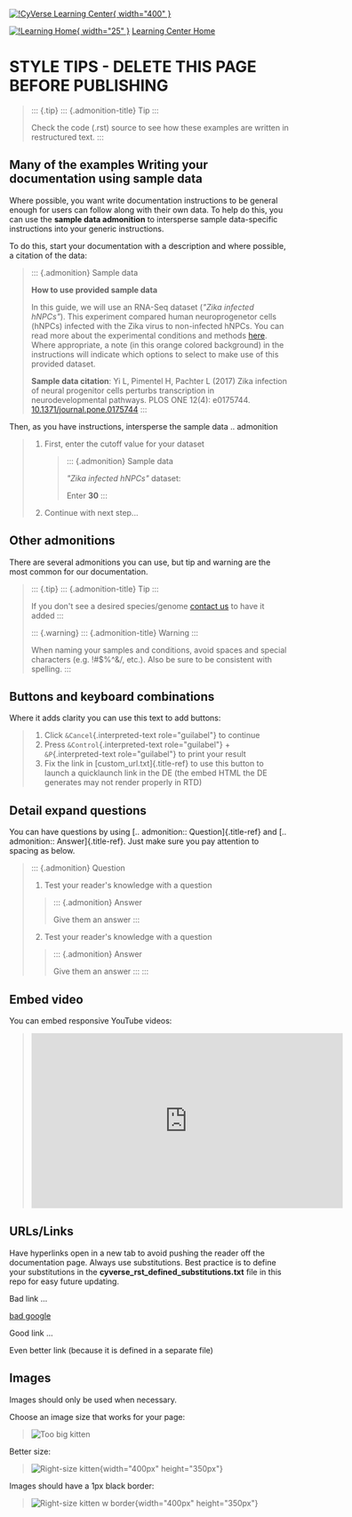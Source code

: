 [![!CyVerse Learning Center](https://github.com/tyson-swetnam/cyverse_manual_template_mkdocs/raw/main/assets/cyverse_learning.png "CyVerse Learning Center"){ width="400" }](https://learning.cyverse.org)

[![!Learning Home](https://github.com/tyson-swetnam/cyverse_manual_template_mkdocs/raw/main/assets/homeicon.png "Home"){ width="25" }](https://learning.cyverse.org) [Learning Center Home](http://learning.cyverse.org/)

STYLE TIPS - DELETE THIS PAGE BEFORE PUBLISHING
===============================================

> ::: {.tip}
> ::: {.admonition-title}
> Tip
> :::
>
> Check the code (.rst) source to see how these examples are written in
> restructured text.
> :::

Many of the examples Writing your documentation using sample data
-----------------------------------------------------------------

Where possible, you want write documentation instructions to be general
enough for users can follow along with their own data. To help do this,
you can use the **sample data admonition** to intersperse sample
data-specific instructions into your generic instructions.

To do this, start your documentation with a description and where
possible, a citation of the data:

> ::: {.admonition}
> Sample data
>
> **How to use provided sample data**
>
> In this guide, we will use an RNA-Seq dataset (*\"Zika infected
> hNPCs\"*). This experiment compared human neuroprogenetor cells
> (hNPCs) infected with the Zika virus to non-infected hNPCs. You can
> read more about the experimental conditions and methods
> [here](https://journals.plos.org/plosone/article?id=10.1371/journal.pone.0175744).
> Where appropriate, a note (in this orange colored background) in the
> instructions will indicate which options to select to make use of this
> provided dataset.
>
> **Sample data citation**: Yi L, Pimentel H, Pachter L (2017) Zika
> infection of neural progenitor cells perturbs transcription in
> neurodevelopmental pathways. PLOS ONE 12(4): e0175744.
> [10.1371/journal.pone.0175744](https://doi.org/10.1371/journal.pone.0175744)
> :::

Then, as you have instructions, intersperse the sample data ..
admonition

> 1.  First, enter the cutoff value for your dataset
>
>     > ::: {.admonition}
>     > Sample data
>     >
>     > *\"Zika infected hNPCs\"* dataset:
>     >
>     > Enter **30**
>     > :::
>
> 2.  Continue with next step\...

Other admonitions
-----------------

There are several admonitions you can use, but tip and warning are the
most common for our documentation.

> ::: {.tip}
> ::: {.admonition-title}
> Tip
> :::
>
> If you don\'t see a desired species/genome [contact
> us](https://dnasubway.cyverse.org/feedback.html) to have it added
> :::
>
> ::: {.warning}
> ::: {.admonition-title}
> Warning
> :::
>
> When naming your samples and conditions, avoid spaces and special
> characters (e.g. !\#\$%\^&/, etc.). Also be sure to be consistent with
> spelling.
> :::

Buttons and keyboard combinations
---------------------------------

Where it adds clarity you can use this text to add buttons:

> 1.  Click `&Cancel`{.interpreted-text role="guilabel"} to continue
> 2.  Press `&Control`{.interpreted-text role="guilabel"} +
>     `&P`{.interpreted-text role="guilabel"} to print your result
> 3.  Fix the link in [custom\_url.txt]{.title-ref} to use this button
>     to launch a quicklaunch link in the DE (the embed HTML the DE
>     generates may not render properly in RTD)

Detail expand questions
-----------------------

You can have questions by using [.. admonition:: Question]{.title-ref}
and [.. admonition:: Answer]{.title-ref}. Just make sure you pay
attention to spacing as below.

> ::: {.admonition}
> Question
>
> 1.  Test your reader\'s knowledge with a question
>
> > ::: {.admonition}
> > Answer
> >
> > Give them an answer
> > :::
>
> 2.  Test your reader\'s knowledge with a question
>
> > ::: {.admonition}
> > Answer
> >
> > Give them an answer
> > :::
> :::

Embed video
-----------

You can embed responsive YouTube videos:

> <div class="video-container">
> <iframe width="560" height="315" align="center"
> src="https://www.youtube.com/embed/XLBpway_jG8" frameborder="0"
> allow="accelerometer; autoplay; encrypted-media; gyroscope; picture-in-picture"
> allowfullscreen></iframe>
> </div>

URLs/Links
----------

Have hyperlinks open in a new tab to avoid pushing the reader off the
documentation page. Always use substitutions. Best practice is to define
your substitutions in the **cyverse\_rst\_defined\_substitutions.txt**
file in this repo for easy future updating.

Bad link \...

[bad google](https://www.google.com/)

Good link \...

Even better link (because it is defined in a separate file)

Images
------

Images should only be used when necessary.

Choose an image size that works for your page:

> ![Too big kitten](./img/kitten_no_border.png)

Better size:

> ![Right-size kitten](./img/kitten_no_border.png){width="400px"
> height="350px"}

Images should have a 1px black border:

> ![Right-size kitten w border](./img/kitten_w_border.png){width="400px"
> height="350px"}


